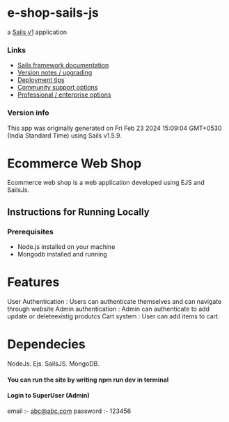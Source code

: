 # e-shop-sails-js

a [Sails v1](https://sailsjs.com) application


### Links

+ [Sails framework documentation](https://sailsjs.com/get-started)
+ [Version notes / upgrading](https://sailsjs.com/documentation/upgrading)
+ [Deployment tips](https://sailsjs.com/documentation/concepts/deployment)
+ [Community support options](https://sailsjs.com/support)
+ [Professional / enterprise options](https://sailsjs.com/enterprise)


### Version info

This app was originally generated on Fri Feb 23 2024 15:09:04 GMT+0530 (India Standard Time) using Sails v1.5.9.

# Ecommerce Web Shop 
Ecommerce web shop is a web application developed using EJS and SailsJs.
## Instructions for Running Locally
### Prerequisites
- Node.js installed on your machine
- Mongodb installed and running

# Features
User Authentication : Users can authenticate themselves and can navigate through website
Admin authentication : Admin can authenticate to add update or deleteexistig produtcs
Cart system : User can add items to cart.

# Dependecies
NodeJs.
Ejs.
SailsJS.
MongoDB.

#### You can run the site by writing npm run dev in terminal

#### Login to SuperUser (Admin)
email :- abc@abc.com
password :- 123456

<!-- Internally, Sails used [`sails-generate@2.0.9`](https://github.com/balderdashy/sails-generate/tree/v2.0.9/lib/core-generators/new). -->



<!--
Note:  Generators are usually run using the globally-installed `sails` CLI (command-line interface).  This CLI version is _environment-specific_ rather than app-specific, thus over time, as a project's dependencies are upgraded or the project is worked on by different developers on different computers using different versions of Node.js, the Sails dependency in its package.json file may differ from the globally-installed Sails CLI release it was originally generated with.  (Be sure to always check out the relevant [upgrading guides](https://sailsjs.com/upgrading) before upgrading the version of Sails used by your app.  If you're stuck, [get help here](https://sailsjs.com/support).)
-->

